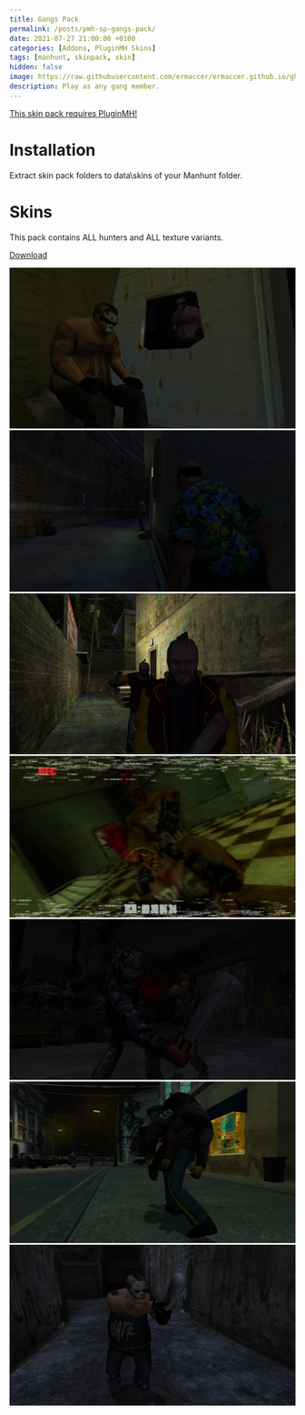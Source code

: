 ```yaml
---
title: Gangs Pack
permalink: /posts/pmh-sp-gangs-pack/
date: 2021-07-27 21:00:00 +0100
categories: [Addons, PluginMH Skins]
tags: [manhunt, skinpack, skin]   
hidden: false
image: https://raw.githubusercontent.com/ermaccer/ermaccer.github.io/gh-pages/assets/pmhsp/gang/3.jpg
description: Play as any gang member.
---
```


[This skin pack requires PluginMH!](https://ermaccer.github.io/posts/pluginmh/)

# Installation
Extract skin pack folders to data\skins of your Manhunt folder.

# Skins
This pack contains ALL hunters and ALL texture variants.

[Download](https://drive.google.com/file/d/1zeWQO9jz4zTUoPCUemykgiCCf96xka7A/view?usp=sharing)


![Preview](https://raw.githubusercontent.com/ermaccer/ermaccer.github.io/gh-pages/assets/pmhsp/gang/1.jpg)
![Preview](https://raw.githubusercontent.com/ermaccer/ermaccer.github.io/gh-pages/assets/pmhsp/gang/2.jpg)
![Preview](https://raw.githubusercontent.com/ermaccer/ermaccer.github.io/gh-pages/assets/pmhsp/gang/3.jpg)
![Preview](https://raw.githubusercontent.com/ermaccer/ermaccer.github.io/gh-pages/assets/pmhsp/gang/4.jpg)
![Preview](https://raw.githubusercontent.com/ermaccer/ermaccer.github.io/gh-pages/assets/pmhsp/gang/5.jpg)
![Preview](https://raw.githubusercontent.com/ermaccer/ermaccer.github.io/gh-pages/assets/pmhsp/gang/6.jpg)
![Preview](https://raw.githubusercontent.com/ermaccer/ermaccer.github.io/gh-pages/assets/pmhsp/gang/7.jpg)


